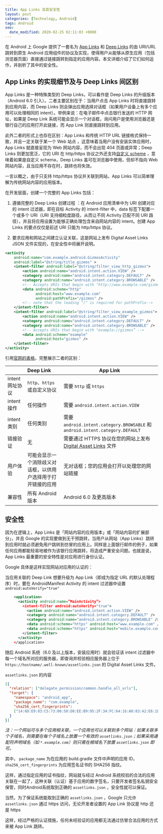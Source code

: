 ```yaml
---
title: App Links 及其安全性
layout: post
categories: [Technology, Android]
tags: Android
seo:
  date_modified: 2020-02-25 02:11:03 +0800
---
```


在 Android 上 Google 提供了一套名为 [App Links]( https://developer.android.com/training/app-links/deep-linking ) 和 [Deep Links]( https://developer.android.com/training/app-links/verify-site-associations )  的由 URI/URL 跳转到原生 Android 应用组件的协议及实现，使得用户从能够从原生应用（包括浏览器页面）直接通过链接跳转到指定的应用内容。本文详细介绍了它们如何运作，并剖析了其中的安全性。

## App Links 的实现细节及与 Deep Links 间区别

App Links 是一种特殊类型的 Deep Links，可以看作是 Deep Links 的升级版本（Android 6.0 引入）。二者主要区别在于：当用户点击 App Links 时将直接跳转到应用内容，而 Deep Links 则会弹出应用选择对话框（如果用户设备上有多个应用可以处理相同的 intent）。举例来说：在电子邮件中点击银行发送的 HTTP 网址，如果是 Deep Link 系统可能会显示一个对话框，询问用户是使用浏览器还是银行自己的应用打开此链接，而 App Link 则直接跳转到应用。

此外二者的形式上也存在区别：App Links 和传统 HTTP URL 链接格式保持一致，并且一定关联于某一个 Web 站点 ，这意味着当用户没有安装实体应用时，App Links 就直接呈现为 Web 网站内容，而不会出现 404 页面或异常；Deep Links 则更加宽泛，它的 URI 在 http/https 协议之外还支持[自定义 scheme](https://developer.chrome.com/multidevice/android/intents) ，意味着如果是自定义 schema，Deep Links 虽可在浏览器中使用，但却不指向 Web 网站内容，且当应用不存在时，跳转也将失效。

一言以概之，由于只支持 http/https 协议并关联到网站，App Links 可以简单理解为传统网站内容的应用版本。

在开发层面，创建一个完整的 App Links 包括：

1. 遵循完整的 Deep Links 创建过程 ：在 Android 应用清单中为 URI 创建对应的 intent 过滤器，即在目标 Activity 的 intent-filter 中，data 标签下配置一个或多个 URI（URI 支持细粒度路径，从而让不同 Activity 匹配不同 URI 路径），并且将应用设置为能够正确处理包含来自网站内容的 intent。创建 App Links 的要点仅仅是前述 URI 只能为 http/https 协议。

2. 要求应用和网站之间建立认证关联，这是网站上发布 Digital Asset Links JSON 文件实现的，在安全性中将展开说明。

```xml
<activity
    android:name="com.example.android.GizmosActivity"
    android:label="@string/title_gizmos" >
    <intent-filter android:label="@string/filter_view_http_gizmos">
        <action android:name="android.intent.action.VIEW" />
        <category android:name="android.intent.category.DEFAULT" />
        <category android:name="android.intent.category.BROWSABLE" />
        <!-- Accepts URIs that begin with "http://www.example.com/gizmos” -->
        <data android:scheme="http"
              android:host="www.example.com"
              android:pathPrefix="/gizmos" />
        <!-- note that the leading "/" is required for pathPrefix-->
    </intent-filter>
    <intent-filter android:label="@string/filter_view_example_gizmos">
        <action android:name="android.intent.action.VIEW" />
        <category android:name="android.intent.category.DEFAULT" />
        <category android:name="android.intent.category.BROWSABLE" />
        <!-- Accepts URIs that begin with "example://gizmos” -->
        <data android:scheme="example"
              android:host="gizmos" />
    </intent-filter>
</activity>
```

引用[官网的表格](https://developer.android.com/training/app-links/verify-site-associations#the-difference)，完整展示二者的区别：

| | Deep Link | App Link |
| :-------------- | :----------------------------------------------------------- | ------------------------------------------------------------ |
| intent 网址协议 | `http`、`https` 或自定义协议 | 需要 `http` 或 `https` |
| intent 操作 | 任何操作 | 需要 `android.intent.action.VIEW` |
| intent 类别 | 任何类别 | 需要 `android.intent.category.BROWSABLE` 和 `android.intent.category.DEFAULT` |
| 链接验证 | 无 | 需要通过 HTTPS 协议在您的网站上发布 [Digital Asset Links](https://developers.google.com/digital-asset-links/v1/getting-started?hl=zh-cn) 文件 |
| 用户体验 | 可能会显示一个消除歧义对话框，以供用户选择用于打开链接的应用 | 无对话框；您的应用会打开以处理您的网站链接 |
| 兼容性 | 所有 Android 版本 | Android 6.0 及更高版本 |

## 安全性

因为在逻辑上，App Links 是「网站内容的应用版本」或「网站内容的扩展部分」，并且 Google 的实现要做到无干预跳转，当用户从网站（App Links）跳转到应用时就必须避免用户跳转到仿冒的应用上。同样是上面银行邮件的例子，如果任何应用都能轻易地被作为该银行应用跳转，将造成严重安全问题。也就是说，App Links 最重要的安全特性是对应用进行身份认证。

Google 具体是这样实现网站对应用的认证的：

当应用关联的 Deep Link 想要升级为 App Link（即成为指定 URL 的默认处理程序）时，要在 AndroidManifest Activity 的 intent 过滤器中设置 `android:autoVerify="true"`

```xml
    <application>
      <activity android:name=”MainActivity”>
        <intent-filter android:autoVerify="true">
          <action android:name="android.intent.action.VIEW" />
          <category android:name="android.intent.category.DEFAULT" />
          <category android:name="android.intent.category.BROWSABLE" />
          <data android:scheme="https" android:host="www.example.com" />
          <data android:scheme="https" android:host="mobile.example.com" />
        </intent-filter>
      </activity>
    </application>
```

随后 Android 系统（6.0 及以上版本，安装应用时）就会验证该 intent 过滤器中每一个域名所对应的服务器，即查询并校验相应服务器上位于 `https://hostname/.well-known/assetlinks.json` 的 Digital Asset Links 文件。

`assetlinks.json` 的内容

```json
[{
  "relation": ["delegate_permission/common.handle_all_urls"],
  "target": {
    "namespace": "android_app",
    "package_name": "com.example",
    "sha256_cert_fingerprints":
    ["14:6D:E9:83:C5:73:06:50:D8:EE:B9:95:2F:34:FC:64:16:A0:83:42:E6:1D:BE:A8:8A:04:96:B2:3F:CF:44:E5"]
  }
}]
```

_注：一个网站可与多个应用相关联，一个应用也可以关联到多个网站：如果关联多个子域名，则需要在每个子域名上放置一个有效的 `assetlinks.json`；如果采用通配符声明域名（如 `*.example.com`）则只需在根域名下放置 `assetlinks.json` 即可。_

其中， `package_name` 为在应用的 build.gradle 文件中声明的应用 ID，`sha256_cert_fingerprints` 为应用签名证书的 SHA256 指纹。

这样，通过指定应用的证书指纹，网站就与经过 Android 系统校验的合法的应用关联在一起了，这种关联（认证）基于应用的数字签名，只要开发者签名私钥安全保管，同时Android系统取到正确的 `assetlinks.json` ，安全性就可以保证。

当然，为了保证系统能取到正确的 `assetlinks.json` ，Google 只允许 `assetlinks.json` 通过 https 访问，无论开发者设置的 App Link 协议是 http 还是 https

这样，经过严格的认证措施，任何未经验证的应用都无法通过仿冒合法应用的方式来被 App Link 跳转。

